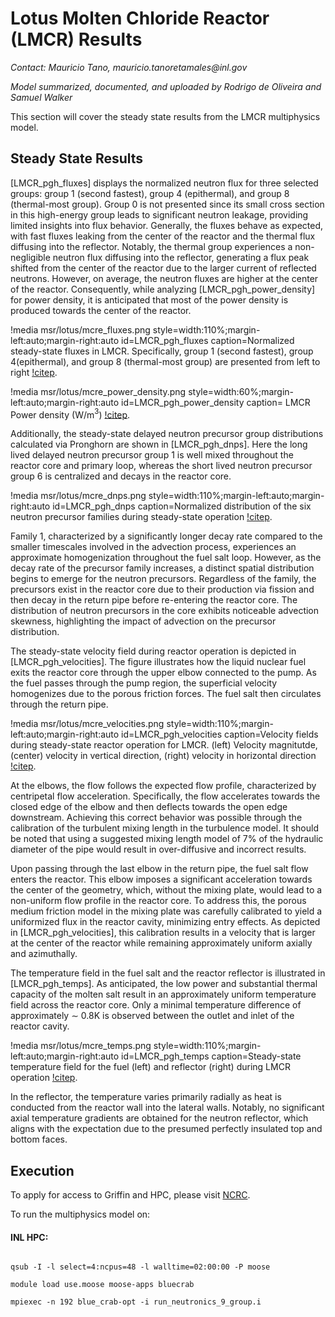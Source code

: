 # Lotus Molten Chloride Reactor (LMCR) Results

*Contact: Mauricio Tano, mauricio.tanoretamales\@inl.gov*

*Model summarized, documented, and uploaded by Rodrigo de Oliveira and Samuel Walker*

This section will cover the steady state results from the LMCR multiphysics model.

## Steady State Results

[LMCR_pgh_fluxes] displays the normalized neutron flux for three selected groups: group 1 (second fastest), group 4 (epithermal), and group 8 (thermal-most group). Group 0 is not presented since its small cross section in this high-energy group leads to significant neutron leakage, providing limited insights into flux behavior. Generally, the fluxes behave as expected, with fast fluxes leaking from the center of the reactor and the thermal flux diffusing into the reflector. Notably, the thermal group experiences a non-negligible neutron flux diffusing into the reflector, generating a flux peak shifted from the center of the reactor due to the larger current of reflected neutrons. However, on average, the neutron fluxes are higher at the center of the reactor. Consequently, while analyzing [LMCR_pgh_power_density] for power density, it is anticipated that most of the power density is produced towards the center of the reactor.

!media msr/lotus/mcre_fluxes.png
       style=width:110%;margin-left:auto;margin-right:auto
       id=LMCR_pgh_fluxes
       caption=Normalized steady-state fluxes in LMCR. Specifically, group 1 (second fastest), group 4(epithermal), and group 8 (thermal-most group) are presented from left to right [!citep](M3mcr2023).

!media msr/lotus/mcre_power_density.png
       style=width:60%;margin-left:auto;margin-right:auto
       id=LMCR_pgh_power_density
       caption= LMCR Power density (W/m$^3$) [!citep](M3mcr2023).

Additionally, the steady-state delayed neutron precursor group distributions calculated via Pronghorn are shown in [LMCR_pgh_dnps]. Here the long lived delayed neutron precursor group 1 is well mixed throughout the reactor core and primary loop, whereas the short lived neutron precursor group 6 is centralized and decays in the reactor core.

!media msr/lotus/mcre_dnps.png
       style=width:110%;margin-left:auto;margin-right:auto
       id=LMCR_pgh_dnps
       caption=Normalized distribution of the six neutron precursor families during steady-state operation [!citep](M3mcr2023).

Family 1, characterized by a significantly longer decay rate compared to the smaller timescales involved in the advection process, experiences an approximate homogenization throughout the fuel salt loop. However, as the decay rate of the precursor family increases, a distinct spatial distribution begins to emerge for the neutron precursors. Regardless of the family, the precursors exist in the reactor core due to their production via fission and then decay in the return pipe before re-entering the reactor core. The distribution of neutron precursors in the core exhibits noticeable advection skewness, highlighting the impact of advection on the precursor distribution.

The steady-state velocity field during reactor operation is depicted in [LMCR_pgh_velocities]. The figure illustrates how the liquid nuclear fuel exits the reactor core through the upper elbow connected to the pump. As the fuel passes through the pump region, the superficial velocity homogenizes due to the porous friction forces. The fuel salt then circulates through the return pipe.

!media msr/lotus/mcre_velocities.png
       style=width:110%;margin-left:auto;margin-right:auto
       id=LMCR_pgh_velocities
       caption=Velocity fields during steady-state reactor operation for LMCR. (left) Velocity magnitutde, (center) velocity in vertical direction, (right) velocity in horizontal direction [!citep](M3mcr2023).

At the elbows, the flow follows the expected flow profile, characterized by centripetal flow acceleration. Specifically, the flow accelerates towards the closed edge of the elbow and then deflects towards the open edge downstream. Achieving this correct behavior was possible through the calibration of the turbulent mixing length in the turbulence model. It should be noted that using a suggested mixing length model of 7% of the hydraulic diameter of the pipe would result in over-diffusive and incorrect results.

Upon passing through the last elbow in the return pipe, the fuel salt flow enters the reactor. This elbow imposes a significant acceleration towards the center of the geometry, which, without the mixing plate, would lead to a non-uniform flow profile in the reactor core. To address this, the porous medium friction model in the mixing plate was carefully calibrated to yield a uniformized flux in the reactor cavity, minimizing entry effects. As depicted in [LMCR_pgh_velocities], this calibration results in a velocity that is larger at the center of the reactor while remaining approximately uniform axially and azimuthally.

The temperature field in the fuel salt and the reactor reflector is illustrated in [LMCR_pgh_temps]. As anticipated, the low power and substantial thermal capacity of the molten salt result in an approximately uniform temperature field across the reactor core. Only a minimal temperature difference of approximately ∼ 0.8K is observed between the outlet and inlet of the reactor cavity.

!media msr/lotus/mcre_temps.png
       style=width:110%;margin-left:auto;margin-right:auto
       id=LMCR_pgh_temps
       caption=Steady-state temperature field for the fuel (left) and reflector (right) during LMCR operation [!citep](M3mcr2023).

In the reflector, the temperature varies primarily radially as heat is conducted from the reactor wall into the lateral walls. Notably, no significant axial temperature gradients are obtained for the neutron reflector, which aligns with the expectation due to the presumed perfectly insulated top and bottom faces.

## Execution

To apply for access to Griffin and HPC, please visit [NCRC](https://ncrcaims.inl.gov/).

To run the multiphysics model on:

#### INL HPC:


```language=Bash

qsub -I -l select=4:ncpus=48 -l walltime=02:00:00 -P moose

module load use.moose moose-apps bluecrab

mpiexec -n 192 blue_crab-opt -i run_neutronics_9_group.i
```
